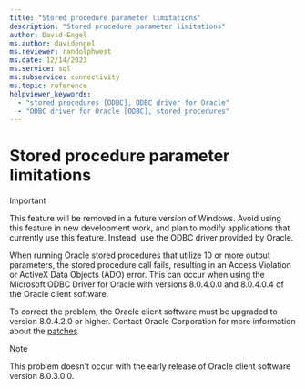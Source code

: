 ```yaml
---
title: "Stored procedure parameter limitations"
description: "Stored procedure parameter limitations"
author: David-Engel
ms.author: davidengel
ms.reviewer: randolphwest
ms.date: 12/14/2023
ms.service: sql
ms.subservice: connectivity
ms.topic: reference
helpviewer_keywords:
  - "stored procedures [ODBC], ODBC driver for Oracle"
  - "ODBC driver for Oracle [ODBC], stored procedures"
---
```

# Stored procedure parameter limitations

> [!IMPORTANT]  
> This feature will be removed in a future version of Windows. Avoid using this feature in new development work, and plan to modify applications that currently use this feature. Instead, use the ODBC driver provided by Oracle.

When running Oracle stored procedures that utilize 10 or more output parameters, the stored procedure call fails, resulting in an Access Violation or ActiveX Data Objects (ADO) error. This can occur when using the Microsoft ODBC Driver for Oracle with versions 8.0.4.0.0 and 8.0.4.0.4 of the Oracle client software.

To correct the problem, the Oracle client software must be upgraded to version 8.0.4.2.0 or higher. Contact Oracle Corporation for more information about the [patches](oracle-software-patches.md).

> [!NOTE]  
> This problem doesn't occur with the early release of Oracle client software version 8.0.3.0.0.
